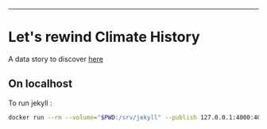 ---
# Let's rewind Climate History
A data story to discover [here](https://weloic.github.io/)

## On localhost
To run jekyll :

```sh
docker run --rm --volume="$PWD:/srv/jekyll" --publish 127.0.0.1:4000:4000 jekyll/jekyll jekyll serve
```
